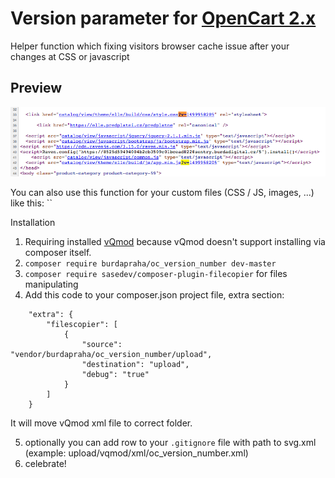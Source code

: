 # Version parameter for [OpenCart 2.x](https://github.com/opencart/opencart)

Helper function which fixing visitors browser cache issue after your changes at CSS or javascript

## Preview

![Source code](./doc/source_code.png)

You can also use this function for your custom files (CSS / JS, images, ...) like this:
``
<link href="<?php echo versionNumber($style['href']); ?>" type="text/css" rel="<?php echo $style['rel']; ?>
``

## Installation

1. Requiring installed [vQmod](https://github.com/vqmod/vqmod) because vQmod doesn't support installing via composer itself.
2. `composer require burdapraha/oc_version_number dev-master`
3. `composer require sasedev/composer-plugin-filecopier` for files manipulating
4. Add this code to your composer.json project file, extra section:

```
    "extra": {
        "filescopier": [
            {
                "source": "vendor/burdapraha/oc_version_number/upload",
                "destination": "upload",
                "debug": "true"
            }
        ]
    }  
```
    
It will move vQmod xml file to correct folder.

5. optionally you can add row to your `.gitignore` file with path to svg.xml (example: upload/vqmod/xml/oc_version_number.xml)
6. celebrate!